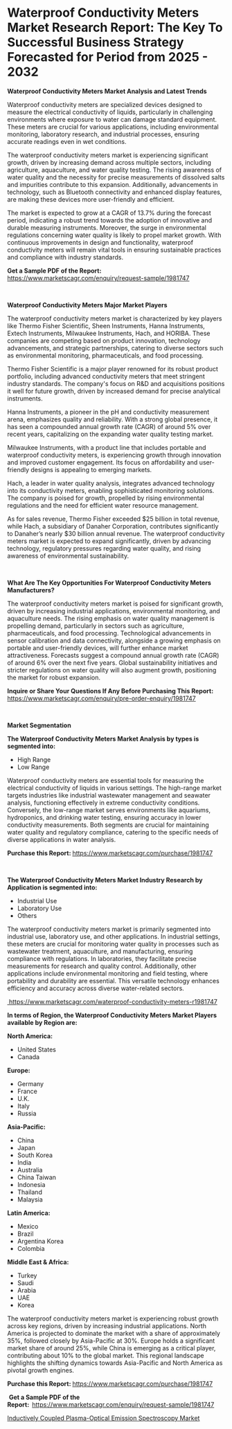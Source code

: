 <p><h1>Waterproof Conductivity Meters Market Research Report: The Key To Successful Business Strategy Forecasted for Period from 2025 - 2032</h1></p><p><strong>Waterproof Conductivity Meters Market Analysis and Latest Trends</strong></p>
<p><p>Waterproof conductivity meters are specialized devices designed to measure the electrical conductivity of liquids, particularly in challenging environments where exposure to water can damage standard equipment. These meters are crucial for various applications, including environmental monitoring, laboratory research, and industrial processes, ensuring accurate readings even in wet conditions.</p><p>The waterproof conductivity meters market is experiencing significant growth, driven by increasing demand across multiple sectors, including agriculture, aquaculture, and water quality testing. The rising awareness of water quality and the necessity for precise measurements of dissolved salts and impurities contribute to this expansion. Additionally, advancements in technology, such as Bluetooth connectivity and enhanced display features, are making these devices more user-friendly and efficient.</p><p>The market is expected to grow at a CAGR of 13.7% during the forecast period, indicating a robust trend towards the adoption of innovative and durable measuring instruments. Moreover, the surge in environmental regulations concerning water quality is likely to propel market growth. With continuous improvements in design and functionality, waterproof conductivity meters will remain vital tools in ensuring sustainable practices and compliance with industry standards.</p></p>
<p><strong>Get a Sample PDF of the Report:&nbsp;</strong> <a href="https://www.marketscagr.com/enquiry/request-sample/1981747?utm_campaign=2866&utm_medium=2&utm_source=Github&utm_content=ia&utm_term=02032025&utm_id=waterproof-conductivity-meters">https://www.marketscagr.com/enquiry/request-sample/1981747</a></p>
<p>&nbsp;</p>
<p><strong>Waterproof Conductivity Meters Major Market Players</strong></p>
<p><p>The waterproof conductivity meters market is characterized by key players like Thermo Fisher Scientific, Sheen Instruments, Hanna Instruments, Extech Instruments, Milwaukee Instruments, Hach, and HORIBA. These companies are competing based on product innovation, technology advancements, and strategic partnerships, catering to diverse sectors such as environmental monitoring, pharmaceuticals, and food processing.</p><p>Thermo Fisher Scientific is a major player renowned for its robust product portfolio, including advanced conductivity meters that meet stringent industry standards. The company's focus on R&D and acquisitions positions it well for future growth, driven by increased demand for precise analytical instruments.</p><p>Hanna Instruments, a pioneer in the pH and conductivity measurement arena, emphasizes quality and reliability. With a strong global presence, it has seen a compounded annual growth rate (CAGR) of around 5% over recent years, capitalizing on the expanding water quality testing market.</p><p>Milwaukee Instruments, with a product line that includes portable and waterproof conductivity meters, is experiencing growth through innovation and improved customer engagement. Its focus on affordability and user-friendly designs is appealing to emerging markets.</p><p>Hach, a leader in water quality analysis, integrates advanced technology into its conductivity meters, enabling sophisticated monitoring solutions. The company is poised for growth, propelled by rising environmental regulations and the need for efficient water resource management.</p><p>As for sales revenue, Thermo Fisher exceeded $25 billion in total revenue, while Hach, a subsidiary of Danaher Corporation, contributes significantly to Danaher’s nearly $30 billion annual revenue. The waterproof conductivity meters market is expected to expand significantly, driven by advancing technology, regulatory pressures regarding water quality, and rising awareness of environmental sustainability.</p></p>
<p>&nbsp;</p>
<p><strong>What Are The Key Opportunities For Waterproof Conductivity Meters Manufacturers?</strong></p>
<p><p>The waterproof conductivity meters market is poised for significant growth, driven by increasing industrial applications, environmental monitoring, and aquaculture needs. The rising emphasis on water quality management is propelling demand, particularly in sectors such as agriculture, pharmaceuticals, and food processing. Technological advancements in sensor calibration and data connectivity, alongside a growing emphasis on portable and user-friendly devices, will further enhance market attractiveness. Forecasts suggest a compound annual growth rate (CAGR) of around 6% over the next five years. Global sustainability initiatives and stricter regulations on water quality will also augment growth, positioning the market for robust expansion.</p></p>
<p><strong>Inquire or Share Your Questions If Any Before Purchasing This Report:</strong> <a href="https://www.marketscagr.com/enquiry/pre-order-enquiry/1981747?utm_campaign=2866&utm_medium=2&utm_source=Github&utm_content=ia&utm_term=02032025&utm_id=waterproof-conductivity-meters">https://www.marketscagr.com/enquiry/pre-order-enquiry/1981747</a></p>
<p>&nbsp;</p>
<p><strong>Market Segmentation</strong></p>
<p><strong>The Waterproof Conductivity Meters Market Analysis by types is segmented into:</strong></p>
<p><ul><li>High Range</li><li>Low Range</li></ul></p>
<p><p>Waterproof conductivity meters are essential tools for measuring the electrical conductivity of liquids in various settings. The high-range market targets industries like industrial wastewater management and seawater analysis, functioning effectively in extreme conductivity conditions. Conversely, the low-range market serves environments like aquariums, hydroponics, and drinking water testing, ensuring accuracy in lower conductivity measurements. Both segments are crucial for maintaining water quality and regulatory compliance, catering to the specific needs of diverse applications in water analysis.</p></p>
<p><strong>Purchase this Report:&nbsp;</strong><a href="https://www.marketscagr.com/purchase/1981747?utm_campaign=2866&utm_medium=2&utm_source=Github&utm_content=ia&utm_term=02032025&utm_id=waterproof-conductivity-meters">https://www.marketscagr.com/purchase/1981747</a></p>
<p>&nbsp;</p>
<p><strong>The Waterproof Conductivity Meters Market Industry Research by Application is segmented into:</strong></p>
<p><ul><li>Industrial Use</li><li>Laboratory Use</li><li>Others</li></ul></p>
<p><p>The waterproof conductivity meters market is primarily segmented into industrial use, laboratory use, and other applications. In industrial settings, these meters are crucial for monitoring water quality in processes such as wastewater treatment, aquaculture, and manufacturing, ensuring compliance with regulations. In laboratories, they facilitate precise measurements for research and quality control. Additionally, other applications include environmental monitoring and field testing, where portability and durability are essential. This versatile technology enhances efficiency and accuracy across diverse water-related sectors.</p></p>
<p><a href="https://www.marketscagr.com/waterproof-conductivity-meters-r1981747?utm_campaign=2866&utm_medium=2&utm_source=Github&utm_content=ia&utm_term=02032025&utm_id=waterproof-conductivity-meters">&nbsp;https://www.marketscagr.com/waterproof-conductivity-meters-r1981747</a></p>
<p><strong>In terms of Region, the Waterproof Conductivity Meters Market Players available by Region are:</strong></p>
<p>
    <p> <strong> North America: </strong>
        <ul>
            <li>United States</li>
            <li>Canada</li>
        </ul>
        </p> 
    <p> <strong> Europe: </strong>
        <ul>
            <li>Germany</li>
            <li>France</li>
            <li>U.K.</li>
            <li>Italy</li>
            <li>Russia</li>
        </ul>
        </p> 
    <p> <strong> Asia-Pacific: </strong>
        <ul>
            <li>China</li>
            <li>Japan</li>
            <li>South Korea</li>
            <li>India</li>
            <li>Australia</li>
            <li>China Taiwan</li>
            <li>Indonesia</li>
            <li>Thailand</li>
            <li>Malaysia</li>
        </ul>
        </p> 
    <p> <strong> Latin America: </strong>
        <ul>
            <li>Mexico</li>
            <li>Brazil</li>
            <li>Argentina Korea</li>
            <li>Colombia</li>
        </ul>
        </p> 
    <p> <strong> Middle East & Africa: </strong>
        <ul>
            <li>Turkey</li>
            <li>Saudi</li>
            <li>Arabia</li>
            <li>UAE</li>
            <li>Korea</li>
        </ul>
    </p>
    </p>
<p><p>The waterproof conductivity meters market is experiencing robust growth across key regions, driven by increasing industrial applications. North America is projected to dominate the market with a share of approximately 35%, followed closely by Asia-Pacific at 30%. Europe holds a significant market share of around 25%, while China is emerging as a critical player, contributing about 10% to the global market. This regional landscape highlights the shifting dynamics towards Asia-Pacific and North America as pivotal growth engines.</p></p>
<p><strong>Purchase this Report: </strong><a href="https://www.marketscagr.com/purchase/1981747?utm_campaign=2866&utm_medium=2&utm_source=Github&utm_content=ia&utm_term=02032025&utm_id=waterproof-conductivity-meters">https://www.marketscagr.com/purchase/1981747</a></p>
<p>&nbsp;<strong>Get a Sample PDF of the Report:&nbsp;&nbsp;</strong><a href="https://www.marketscagr.com/enquiry/request-sample/1981747?utm_campaign=2866&utm_medium=2&utm_source=Github&utm_content=ia&utm_term=02032025&utm_id=waterproof-conductivity-meters">https://www.marketscagr.com/enquiry/request-sample/1981747</a></p>
<p><strong></strong></p>
<p><p><a href="https://github.com/djibenesha/Market-Research-Report-List-1/blob/main/inductively-coupled-plasma-optical-emission-spectroscopy-market.md?utm_campaign=2866&utm_medium=2&utm_source=Github&utm_content=ia&utm_term=02032025&utm_id=waterproof-conductivity-meters">Inductively Coupled Plasma-Optical Emission Spectroscopy Market</a></p></p>